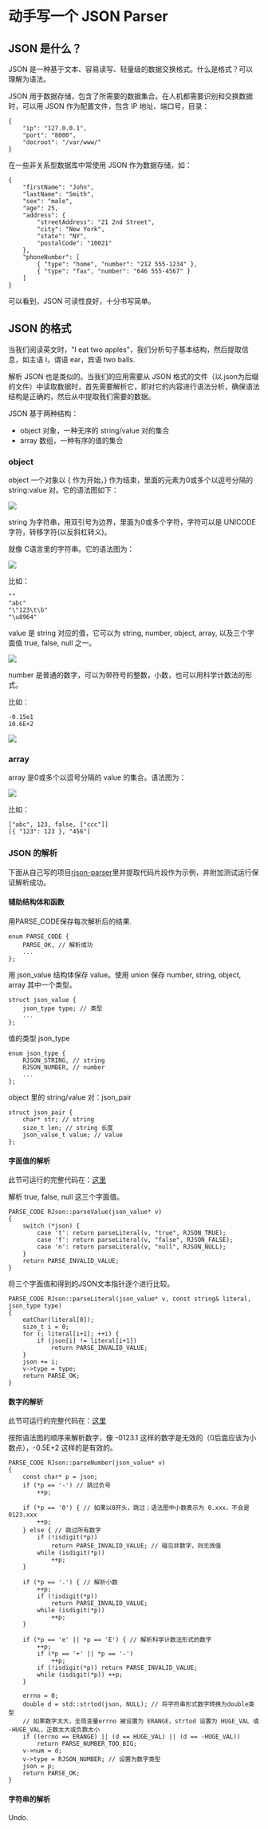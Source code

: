 # 动手写一个 JSON Parser

## JSON 是什么？

JSON 是一种基于文本、容易读写、轻量级的数据交换格式。什么是格式？可以理解为语法。

JSON 用于数据存储，包含了所需要的数据集合。在人机都需要识别和交换数据时，可以用 JSON 作为配置文件，包含 IP 地址、端口号，目录：

```
{
    "ip": "127.0.0.1",
    "port": "8000",
    "docroot": "/var/www/"
}
```

在一些非关系型数据库中常使用 JSON 作为数据存储，如：

```
{
    "firstName": "John",
    "lastName": "Smith",
    "sex": "male",
    "age": 25,
    "address": {
        "streetAddress": "21 2nd Street",
        "city": "New York",
        "state": "NY",
        "postalCode": "10021"
    },
    "phoneNumber": [
        { "type": "home", "number": "212 555-1234" },
        { "type": "fax", "number": "646 555-4567" }
    ]
}
```

可以看到，JSON 可读性良好，十分书写简单。

## JSON 的格式

当我们阅读英文时，"I eat two apples"，我们分析句子基本结构，然后提取信息，如主语 I，谓语 ear，宾语 two balls.

解析 JSON 也是类似的。当我们的应用需要从 JSON 格式的文件（以.json为后缀的文件）中读取数据时，首先需要解析它，即对它的内容进行语法分析，确保语法结构是正确的，然后从中提取我们需要的数据。

JSON 基于两种结构：
- object 对象，一种无序的 string/value 对的集合
- array  数组，一种有序的值的集合

### object

object 一个对象以 { 作为开始，} 作为结束，里面的元素为0或多个以逗号分隔的 string:value 对。它的语法图如下：

![](http://json.org/object.gif)

string 为字符串，用双引号为边界，里面为0或多个字符，字符可以是 UNICODE 字符，转移字符(以反斜杠转义)。

就像 C语言里的字符串。它的语法图为：

![](http://json.org/string.gif)

比如：
```
""
"abc"
"\"123\t\b"
"\u8964"
```

value 是 string 对应的值，它可以为 string, number, object, array, 以及三个字面值 true, false, null 之一。

![](http://json.org/value.gif)

number 是普通的数字，可以为带符号的整数，小数，也可以用科学计数法的形式。

比如：
```
-0.15e1
10.6E+2
```  

![](http://json.org/number.gif)

### array

array 是0或多个以逗号分隔的 value 的集合。语法图为：

![](http://json.org/array.gif)

比如：
```
["abc", 123, false, ["ccc"]]
[{ "123": 123 }, "456"]
```

### JSON 的解析

下面从自己写的项目[rjson-parser](https://github.com/Rjerk/rjson-parser/)里并提取代码片段作为示例，并附加测试运行保证解析成功。

#### 辅助结构体和函数

用PARSE_CODE保存每次解析后的结果.

```
enum PARSE_CODE {
    PARSE_OK, // 解析成功
    ...
};
```

用 json_value 结构体保存 value。使用 union 保存 number, string, object, array 其中一个类型。

```
struct json_value {
    json_type type; // 类型
    ...
};
```

值的类型 json_type

```
enum json_type {
    RJSON_STRING, // string
    RJSON_NUMBER, // number
    ...
};
```

object 里的 string/value 对：json_pair

```
struct json_pair {
	char* str; // string
	size_t len; // string 长度
	json_value_t value; // value
};
```

#### 字面值的解析

此节可运行的完整代码在：[这里](https://github.com/Rjerk/snippets/tree/master/json-parser-step-by-step/literal)

解析 true, false, null 这三个字面值。

```
PARSE_CODE RJson::parseValue(json_value* v)
{
	switch (*json) {
		case 't': return parseLiteral(v, "true", RJSON_TRUE);
		case 'f': return parseLiteral(v, "false", RJSON_FALSE);
		case 'n': return parseLiteral(v, "null", RJSON_NULL);
	}
	return PARSE_INVALID_VALUE;
}
```

将三个字面值和得到的JSON文本指针逐个进行比较。

```
PARSE_CODE RJson::parseLiteral(json_value* v, const string& literal, json_type type)
{
	eatChar(literal[0]);
	size_t i = 0;
	for (; literal[i+1]; ++i) {
		if (json[i] != literal[i+1])
			return PARSE_INVALID_VALUE;
	}
	json += i;
	v->type = type;
	return PARSE_OK;
}
```

#### 数字的解析

此节可运行的完整代码在：[这里](https://github.com/Rjerk/snippets/tree/master/json-parser-step-by-step/number)

按照语法图的顺序来解析数字，像 -0123.1 这样的数字是无效的（0后面应该为小数点），-0.5E+2 这样的是有效的。

```
PARSE_CODE RJson::parseNumber(json_value* v)
{
	const char* p = json;
	if (*p == '-') // 跳过负号 
		++p;

	if (*p == '0') { // 如果以0开头，跳过；语法图中小数表示为 0.xxx，不会是 0123.xxx 
		++p;
	} else { // 跳过所有数字 
		if (!isdigit(*p))
			return PARSE_INVALID_VALUE; // 碰见非数字，则无效值 
		while (isdigit(*p))
			++p;
	}
	
	if (*p == '.') { // 解析小数 
		++p;
		if (!isdigit(*p))
			return PARSE_INVALID_VALUE;
		while (isdigit(*p))
			++p;
	}
	
	if (*p == 'e' || *p == 'E') { // 解析科学计数法形式的数字 
		++p;
		if (*p == '+' || *p == '-')
			++p;
		if (!isdigit(*p)) return PARSE_INVALID_VALUE;
		while (isdigit(*p)) ++p;
	}
	
	errno = 0;
	double d = std::strtod(json, NULL); // 将字符串形式数字转换为double类型
	// 如果数字太大，全局变量errno 被设置为 ERANGE，strtod 设置为 HUGE_VAL 或 -HUGE_VAL，正数太大或负数太小 
	if ((errno == ERANGE) || (d == HUGE_VAL) || (d == -HUGE_VAL))
		return PARSE_NUMBER_TOO_BIG;
	v->num = d;
	v->type = RJSON_NUMBER; // 设置为数字类型 
	json = p;
	return PARSE_OK;
}
```

#### 字符串的解析

Undo.